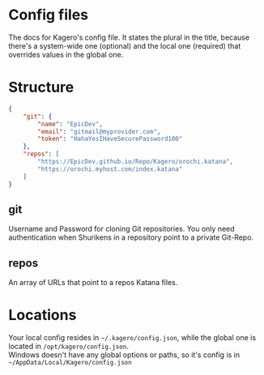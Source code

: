 # Config files
The docs for Kagero's config file. It states the plural in the title, because there's a system-wide one (optional) and the local one (required) that overrides values in the global one.

# Structure
```json
{
    "git": {
        "name": "EpicDev",
        "email": "gitmail@myprovider.com",
        "token": "HahaYesIHaveSecurePassword100"
    },
    "repos": [
        "https://EpicDev.github.io/Repo/Kagero/orochi.katana",
        "https://orochi.myhost.com/index.katana"
    ]
}
```

## git
Username and Password for cloning Git repositories. You only need authentication when Shurikens in a repository point to a private Git-Repo.

## repos
An array of URLs that point to a repos Katana files.

# Locations
Your local config resides in `~/.kagero/config.json`, while the global one is located in `/opt/kagero/config.json`.  
Windows doesn't have any global options or paths, so it's config is in `~/AppData/Local/Kagero/config.json`